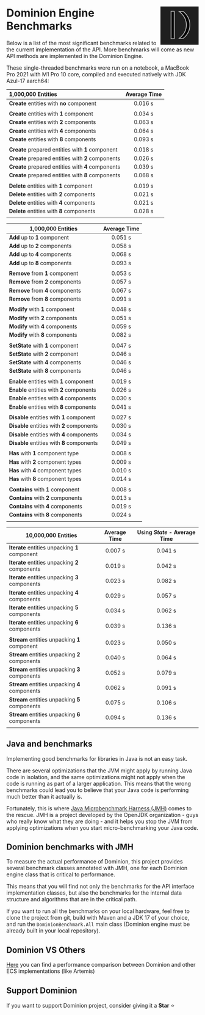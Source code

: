 # <img src="https://raw.githubusercontent.com/dominion-dev/dominion-dev.github.io/main/dominion-logo-square.png" align="right" width="100"> Dominion Engine Benchmarks

Below is a list of the most significant benchmarks related to the current implementation of the API. More benchmarks
will come as new API methods are implemented in the Dominion Engine.

These single-threaded benchmarks were run on a notebook, a MacBook Pro 2021 with M1 Pro 10 core, compiled and executed
natively with JDK Azul-17 aarch64:

| 1,000,000 Entities                                 | Average Time |
|:---------------------------------------------------|:------------:|
| **Create** entities with **no** component          |   0.016 s    |
|                                                    |              |
| **Create** entities with **1** component           |   0.034 s    |
| **Create** entities with **2** components          |   0.063 s    |
| **Create** entities with **4** components          |   0.064 s    |
| **Create** entities with **8** components          |   0.093 s    |
|                                                    |              |
| **Create** prepared entities with **1** component  |   0.018 s    |
| **Create** prepared entities with **2** components |   0.026 s    |
| **Create** prepared entities with **4** components |   0.039 s    |
| **Create** prepared entities with **8** components |   0.068 s    |
|                                                    |              |
| **Delete** entities with **1** component           |   0.019 s    |
| **Delete** entities with **2** components          |   0.021 s    |
| **Delete** entities with **4** components          |   0.021 s    |
| **Delete** entities with **8** components          |   0.028 s    |
|                                                    |              |

| 1,000,000 Entities                         | Average Time |
|--------------------------------------------|:------------:|
| **Add** up to **1** component              |   0.051 s    |
| **Add** up to **2** components             |   0.058 s    |
| **Add** up to **4** components             |   0.068 s    |
| **Add** up to **8** components             |   0.093 s    |
|                                            |              |
| **Remove** from **1** component            |   0.053 s    |
| **Remove** from **2** components           |   0.057 s    |
| **Remove** from **4** components           |   0.067 s    |
| **Remove** from **8** components           |   0.091 s    |
|                                            |              |
| **Modify** with **1** component            |   0.048 s    |
| **Modify** with **2** components           |   0.051 s    |
| **Modify** with **4** components           |   0.059 s    |
| **Modify** with **8** components           |   0.082 s    |
|                                            |              |
| **SetState** with **1** component          |   0.047 s    |
| **SetState** with **2** component          |   0.046 s    |
| **SetState** with **4** components         |   0.046 s    |
| **SetState** with **8** components         |   0.046 s    |
|                                            |              |
| **Enable** entities with **1** component   |   0.019 s    |
| **Enable** entities with **2** components  |   0.026 s    |
| **Enable** entities with **4** components  |   0.030 s    |
| **Enable** entities with **8** components  |   0.041 s    |
|                                            |              |
| **Disable** entities with **1** component  |   0.027 s    |
| **Disable** entities with **2** components |   0.030 s    |
| **Disable** entities with **4** components |   0.034 s    |
| **Disable** entities with **8** components |   0.049 s    |
|                                            |              |
| **Has** with **1** component type          |   0.008 s    |
| **Has** with **2** component types         |   0.009 s    |
| **Has** with **4** component types         |   0.010 s    |
| **Has** with **8** component types         |   0.014 s    |
|                                            |              |
| **Contains** with **1** component          |   0.008 s    |
| **Contains** with **2** components         |   0.013 s    |
| **Contains** with **4** components         |   0.019 s    |
| **Contains** with **8** components         |   0.024 s    |
|                                            |              |

| 10,000,000 Entities                             | Average Time | Using _State_ - Average Time |
|-------------------------------------------------|:------------:|:----------------------------:|
| **Iterate** entities unpacking **1** component  |   0.007 s    |           0.041 s            |
| **Iterate** entities unpacking **2** components |   0.019 s    |           0.042 s            |
| **Iterate** entities unpacking **3** components |   0.023 s    |           0.082 s            |
| **Iterate** entities unpacking **4** components |   0.029 s    |           0.057 s            |
| **Iterate** entities unpacking **5** components |   0.034 s    |           0.062 s            |
| **Iterate** entities unpacking **6** components |   0.039 s    |           0.136 s            |
|                                                 |              |                              |
| **Stream** entities unpacking **1** component   |   0.023 s    |           0.050 s            |
| **Stream** entities unpacking **2** components  |   0.040 s    |           0.064 s            |
| **Stream** entities unpacking **3** components  |   0.052 s    |           0.079 s            |
| **Stream** entities unpacking **4** components  |   0.062 s    |           0.091 s            |
| **Stream** entities unpacking **5** components  |   0.075 s    |           0.106 s            |
| **Stream** entities unpacking **6** components  |   0.094 s    |           0.136 s            |
|                                                 |              |                              |

## Java and benchmarks

Implementing good benchmarks for libraries in Java is not an easy task.

There are several optimizations that the JVM might apply by running Java code in isolation, and the same optimizations
might not apply when the code is running as part of a larger application. This means that the wrong benchmarks could
lead you to believe that your Java code is performing much better than it actually is.

Fortunately, this is where  [Java Microbenchmark Harness (JMH)](https://github.com/openjdk/jmh) comes to the rescue. JMH
is a project developed by the OpenJDK organization - guys who really know what they are doing - and it helps you stop
the JVM from applying optimizations when you start micro-benchmarking your Java code.

## Dominion benchmarks with JMH

To measure the actual performance of Dominion, this project provides several benchmark classes annotated with JMH, one
for each Dominion engine class that is critical to performance.

This means that you will find not only the benchmarks for the API interface implementation classes, but also the
benchmarks for the internal data structure and algorithms that are in the critical path.

If you want to run all the benchmarks on your local hardware, feel free to clone the project from git, build with Maven
and a JDK 17 of your choice, and run the `DominionBenchmark.All` main class (Dominion engine must be already built in
your local repository).

## Dominion VS Others

[Here](https://github.com/dominion-dev/dominion-ecs-java/tree/main/dominion-ecs-engine-benchmarks/OTHERS.md) you can
find a performance comparison between Dominion and other ECS implementations (like Artemis)

## Support Dominion

If you want to support Dominion project, consider giving it a **Star** ⭐️
